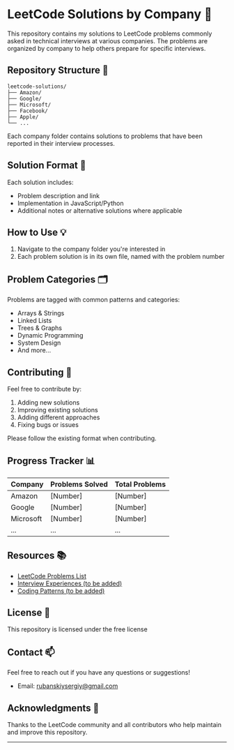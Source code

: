 # LeetCode Solutions by Company 🚀

This repository contains my solutions to LeetCode problems commonly asked in technical interviews at various companies. The problems are organized by company to help others prepare for specific interviews.

## Repository Structure 📁

```
leetcode-solutions/
├── Amazon/
├── Google/
├── Microsoft/
├── Facebook/
├── Apple/
└── ...
```

Each company folder contains solutions to problems that have been reported in their interview processes.

## Solution Format 📝

Each solution includes:

- Problem description and link
- Implementation in JavaScript/Python
- Additional notes or alternative solutions where applicable

## How to Use 💡

1. Navigate to the company folder you're interested in
2. Each problem solution is in its own file, named with the problem number

## Problem Categories 🗂️

Problems are tagged with common patterns and categories:

- Arrays & Strings
- Linked Lists
- Trees & Graphs
- Dynamic Programming
- System Design
- And more...

## Contributing 🤝

Feel free to contribute by:

1. Adding new solutions
2. Improving existing solutions
3. Adding different approaches
4. Fixing bugs or issues

Please follow the existing format when contributing.

## Progress Tracker 📊

| Company   | Problems Solved | Total Problems |
| --------- | --------------- | -------------- |
| Amazon    | [Number]        | [Number]       |
| Google    | [Number]        | [Number]       |
| Microsoft | [Number]        | [Number]       |
| ...       | ...             | ...            |

## Resources 📚

- [LeetCode Problems List](https://leetcode.com/problemset/all/)
- [Interview Experiences (to be added)](#)
- [Coding Patterns (to be added)](#)

## License 📄

This repository is licensed under the free license

## Contact 📫

Feel free to reach out if you have any questions or suggestions!

- Email: rubanskiysergiy@gmail.com

## Acknowledgments 🙏

Thanks to the LeetCode community and all contributors who help maintain and improve this repository.

---
